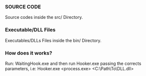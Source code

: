 ### SOURCE CODE ###
Source codes inside the src/ Directory.

### Executable/DLL Files ###
Executables/DLLs Files inside the bin/ Directory.

### How does it works? ###
Run: WaitingHook.exe and then run Hooker.exe passing the corrects parameters, i.e: Hooker.exe <process.exe> <C:\Path\To\DLL.dll>
                                                                
